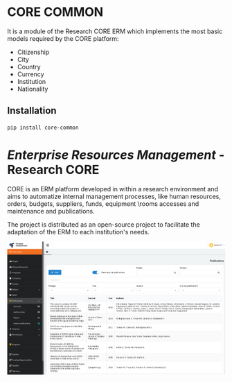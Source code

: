 # CORE COMMON

It is a module of the Research CORE ERM which implements the most basic models 
required by the CORE platform:

- Citizenship
- City
- Country
- Currency
- Institution
- Nationality

## Installation

```shell script
pip install core-common
```

# *Enterprise Resources Management* - Research CORE

CORE is an ERM platform developed in within a research environment and aims to automatize 
internal management processes, like human resources, orders, budgets, suppliers, funds, equipment \rooms accesses and maintenance and publications.

The project is distributed as an open-source project to facilitate the adaptation of the 
ERM to each institution's needs.

![core printscreen](https://github.com/research-core/core-server/raw/master/docs/static/core.png "Core publications printscreen")
